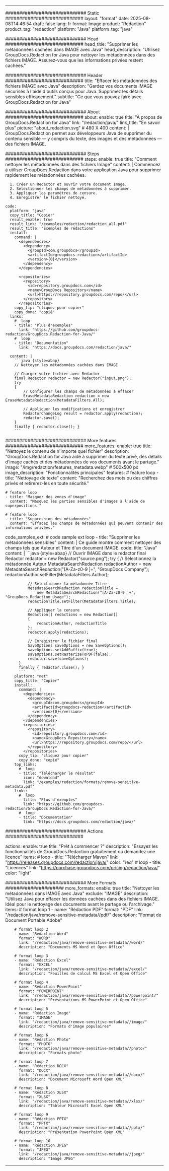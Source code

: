 
---
############################# Static ############################
layout: "format"
date:  2025-08-08T14:46:54
draft: false
lang: fr
format: Image
product: "Redaction"
product_tag: "redaction"
platform: "Java"
platform_tag: "java"

############################# Head ############################
head_title: "Supprimer les métadonnées cachées dans IMAGE avec Java"
head_description: "Utilisez GroupDocs.Redaction for Java pour nettoyer les métadonnées dans des fichiers IMAGE. Assurez-vous que les informations privées restent cachées."

############################# Header ############################
title: "Effacer les métadonnées des fichiers IMAGE avec Java" 
description: "Gardez vos documents IMAGE sécurisés à l'aide d'outils conçus pour Java. Supprimez les détails sensibles efficacement."
subtitle: "Ce que vous pouvez faire avec GroupDocs.Redaction for Java" 

############################# About ############################
about:
    enable: true
    title: "À propos de GroupDocs.Redaction for Java"
    link: "/redaction/java/"
    link_title: "En savoir plus"
    picture: "about_redaction.svg" # 480 X 400
    content: |
       GroupDocs.Redaction permet aux développeurs Java de supprimer du contenu sensible — y compris du texte, des images et des métadonnées — des fichiers IMAGE.

############################# Steps ############################
steps:
    enable: true
    title: "Comment nettoyer les métadonnées dans des fichiers Image"
    content: |
      Commencez à utiliser GroupDocs.Redaction dans votre application Java pour supprimer rapidement les métadonnées cachées.
      
      1. Créer un Redactor et ouvrir votre document Image.
      2. Sélectionner les champs de métadonnées à supprimer.
      3. Appliquer les paramètres de censure.
      4. Enregistrer le fichier nettoyé.
   
    code:
      platform: "java"
      copy_title: "Copier"
      result_enable: true
      result_link: "/examples/redaction/redaction_all.pdf"
      result_title: "Exemples de rédactions"
      install:
        command: |
          <dependencies>
            <dependency>
              <groupId>com.groupdocs</groupId>
              <artifactId>groupdocs-redaction</artifactId>
              <version>{0}</version>
            </dependency>
          </dependencies>

          <repositories>
            <repository>
              <id>repository.groupdocs.com</id>
              <name>GroupDocs Repository</name>
              <url>https://repository.groupdocs.com/repo/</url>
            </repository>
          </repositories>
        copy_tip: "cliquez pour copier"
        copy_done: "copié"
      links:
        #  loop
        - title: "Plus d'exemples"
          link: "https://github.com/groupdocs-redaction/GroupDocs.Redaction-for-Java/"
        #  loop
        - title: "Documentation"
          link: "https://docs.groupdocs.com/redaction/java/"
          
      content: |
        ```java {style=abap}
        // Nettoyer les métadonnées cachées dans IMAGE

        // Charger votre fichier avec Redactor
        final Redactor redactor = new Redactor("input.png");
        try
        {
            // Configurer les champs de métadonnées à effacer
            EraseMetadataRedaction redaction = new EraseMetadataRedaction(MetadataFilters.All);

            // Appliquer les modifications et enregistrer
            RedactorChangeLog result = redactor.apply(redaction);
            redactor.save();
        }
        finally { redactor.close(); }
        ```            


############################# More features ############################
more_features:
  enable: true
  title: "Nettoyez le contenu de n'importe quel fichier"
  description: "GroupDocs.Redaction for Java aide à supprimer du texte privé, des détails d'image cachés et des métadonnées de vos documents avant le partage."
  image: "/img/redaction/features_metadata.webp" # 500x500 px
  image_description: "Fonctionnalités principales"
  features:
    # feature loop
    - title: "Nettoyage de texte"
      content: "Recherchez des mots ou des chiffres privés et retirerez-les en toute sécurité."

    # feature loop
    - title: "Masquer des zones d'image"
      content: "Masquez les parties sensibles d'images à l'aide de superpositions."

    # feature loop
    - title: "Suppression des métadonnées"
      content: "Effacez les champs de métadonnées qui peuvent contenir des informations privées."
      
  code_samples_ext:
    # code sample ext loop
    - title: "Supprimer les métadonnées sensibles"
      content: |
        Ce guide montre comment nettoyer des champs tels que Auteur et Titre d'un document IMAGE.
      code:
        title: "Java"
        content: |
          ```java {style=abap}
          //  Ouvrir IMAGE dans le redactor
          final Redactor redactor = new Redactor("source.png");
          try
          {
              // Sélectionnez la métadonnée Auteur
              MetadataSearchRedaction redactionAuthor = 
                  new MetadataSearchRedaction("[A-Za-z0-9 ]+", "GroupDocs Company");
              redactionAuthor.setFilter(MetadataFilters.Author);

              // Sélectionnez la métadonnée Titre
              MetadataSearchRedaction redactionTitle = 
                  new MetadataSearchRedaction("[A-Za-z0-9 ]+", "GroupDocs.Redaction Usage");
              redactionTitle.setFilter(MetadataFilters.Title);

              // Appliquer la censure
              Redaction[] redactions = new Redaction[]
              {
                  redactionAuthor, redactionTitle
              };
              redactor.apply(redactions);

              // Enregistrer le fichier final
              SaveOptions saveOptions = new SaveOptions();
              saveOptions.setAddSuffix(true);
              saveOptions.setRasterizeToPDF(false);
              redactor.save(saveOptions);
          }
          finally { redactor.close(); }
          ```
        platform: "net"
        copy_title: "Copier"
        install:
          command: |
            <dependencies>
              <dependency>
                <groupId>com.groupdocs</groupId>
                <artifactId>groupdocs-redaction</artifactId>
                <version>{0}</version>
              </dependency>
            </dependencies>
            <repositories>
              <repository>
                <id>repository.groupdocs.com</id>
                <name>GroupDocs Repository</name>
                <url>https://repository.groupdocs.com/repo/</url>
              </repository>
            </repositories>
          copy_tip: "cliquez pour copier"
          copy_done: "copié"
        top_links:
          #  loop
          - title: "Télécharger le résultat"
            icon: "download"
            link: "/examples/redaction/formats/remove-sensitive-metadata.pdf"
        links:
          #  loop
          - title: "Plus d'exemples"
            link: "https://github.com/groupdocs-redaction/GroupDocs.Redaction-for-Java/"
          #  loop
          - title: "Documentation"
            link: "https://docs.groupdocs.com/redaction/java/"


############################# Actions ############################

actions:
  enable: true
  title: "Prêt à commencer ?"
  description: "Essayez les fonctionnalités de GroupDocs.Redaction gratuitement ou demandez une licence"
  items:
    #  loop
    - title: "Télécharger Maven"
      link: "https://releases.groupdocs.com/redaction/java/"
      color: "red"
        #  loop
    - title: "Licences"
      link: "https://purchase.groupdocs.com/pricing/redaction/java/"
      color: "light"


############################# More Formats #####################
more_formats:
    enable: true
    title: "Nettoyer les métadonnées dans IMAGE avec Java"
    exclude: "IMAGE"
    description: "Utilisez Java pour effacer les données cachées dans des fichiers IMAGE. Idéal pour le nettoyage des documents avant le partage ou l'archivage."
    items: 
        # format loop 1
        - name: "Rédaction PDF"
          format: "PDF"
          link: "/redaction/java/remove-sensitive-metadata//pdf/"
          description: "Format de Document Portable Adobe"

        # format loop 2
        - name: "Rédaction Word"
          format: "WORD"
          link: "/redaction/java/remove-sensitive-metadata//word/"
          description: "Documents MS Word et Open Office"
          
        # format loop 3
        - name: "Rédaction Excel"
          format: "EXCEL"
          link: "/redaction/java/remove-sensitive-metadata//excel/"
          description: "Feuilles de calcul MS Excel et Open Office"

        # format loop 4
        - name: "Rédaction PowerPoint"
          format: "POWERPOINT"
          link: "/redaction/java/remove-sensitive-metadata//powerpoint/"
          description: "Présentations MS PowerPoint et Open Office"

        # format loop 5
        - name: "Rédaction Image"
          format: "IMAGE"
          link: "/redaction/java/remove-sensitive-metadata//image/"
          description: "Formats d'image populaires"

        # format loop 6
        - name: "Rédaction Photo"
          format: "PHOTO"
          link: "/redaction/java/remove-sensitive-metadata//photo/"
          description: "Formats photo"

        # format loop 7
        - name: "Rédaction DOCX"
          format: "DOCX"
          link: "/redaction/java/remove-sensitive-metadata//docx/"
          description: "Document Microsoft Word Open XML"
          
        # format loop 8
        - name: "Rédaction XLSX"
          format: "XLSX"
          link: "/redaction/java/remove-sensitive-metadata//xlsx/"
          description: "Tableur Microsoft Excel Open XML"
          
        # format loop 9
        - name: "Rédaction PPTX"
          format: "PPTX"
          link: "/redaction/java/remove-sensitive-metadata//pptx/"
          description: "Présentation PowerPoint Open XML"

        # format loop 10
        - name: "Rédaction JPEG"
          format: "JPEG"
          link: "/redaction/java/remove-sensitive-metadata//jpeg/"
          description: "Image JPEG"


---